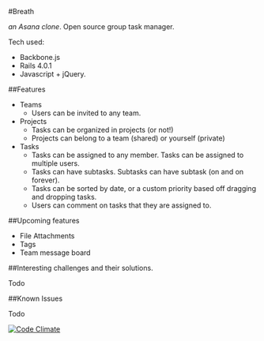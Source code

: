 #Breath

_an Asana clone_. Open source group task manager.

Tech used:

* Backbone.js
* Rails 4.0.1
* Javascript + jQuery. 

##Features

* Teams
    * Users can be invited to any team. 
* Projects
    * Tasks can be organized in projects (or not!)
    * Projects can belong to a team (shared) or yourself (private)
* Tasks
    * Tasks can be assigned to any member. Tasks can be assigned to multiple users.
    * Tasks can have subtasks. Subtasks can have subtask (on and on forever). 
    * Tasks can be sorted by date, or a custom priority based off dragging and dropping tasks. 
    * Users can comment on tasks that they are assigned to. 

##Upcoming features

* File Attachments
* Tags
* Team message board

##Interesting challenges and their solutions.

Todo

##Known Issues

Todo

[![Code Climate](https://codeclimate.com/github/djquan/breath.png)](https://codeclimate.com/github/djquan/breath)
